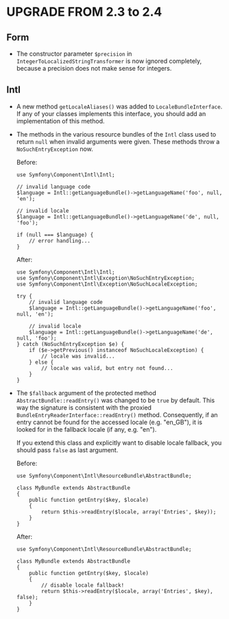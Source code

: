 ﻿UPGRADE FROM 2.3 to 2.4
=======================

Form
----

 * The constructor parameter `$precision` in `IntegerToLocalizedStringTransformer`
   is now ignored completely, because a precision does not make sense for
   integers.

Intl
----

 * A new method `getLocaleAliases()` was added to `LocaleBundleInterface`. If
   any of your classes implements this interface, you should add an implementation
   of this method.

 * The methods in the various resource bundles of the `Intl` class used to
   return `null` when invalid arguments were given. These methods throw a
   `NoSuchEntryException` now.

   Before:

   ```
   use Symfony\Component\Intl\Intl;

   // invalid language code
   $language = Intl::getLanguageBundle()->getLanguageName('foo', null, 'en');

   // invalid locale
   $language = Intl::getLanguageBundle()->getLanguageName('de', null, 'foo');

   if (null === $language) {
       // error handling...
   }
   ```

   After:

   ```
   use Symfony\Component\Intl\Intl;
   use Symfony\Component\Intl\Exception\NoSuchEntryException;
   use Symfony\Component\Intl\Exception\NoSuchLocaleException;

   try {
       // invalid language code
       $language = Intl::getLanguageBundle()->getLanguageName('foo', null, 'en');

       // invalid locale
       $language = Intl::getLanguageBundle()->getLanguageName('de', null, 'foo');
   } catch (NoSuchEntryException $e) {
       if ($e->getPrevious() instanceof NoSuchLocaleException) {
           // locale was invalid...
       } else {
           // locale was valid, but entry not found...
       }
   }
   ```

 * The `$fallback` argument of the protected method `AbstractBundle::readEntry()`
   was changed to be `true` by default. This way the signature is consistent
   with the proxied `BundleEntryReaderInterface::readEntry()` method.
   Consequently, if an entry cannot be found for the accessed locale (e.g. "en_GB"),
   it is looked for in the fallback locale (if any, e.g. "en").

   If you extend this class and explicitly want to disable locale fallback, you
   should pass `false` as last argument.

   Before:

   ```
   use Symfony\Component\Intl\ResourceBundle\AbstractBundle;

   class MyBundle extends AbstractBundle
   {
       public function getEntry($key, $locale)
       {
           return $this->readEntry($locale, array('Entries', $key));
       }
   }
   ```

   After:

   ```
   use Symfony\Component\Intl\ResourceBundle\AbstractBundle;

   class MyBundle extends AbstractBundle
   {
       public function getEntry($key, $locale)
       {
           // disable locale fallback!
           return $this->readEntry($locale, array('Entries', $key), false);
       }
   }
   ```
